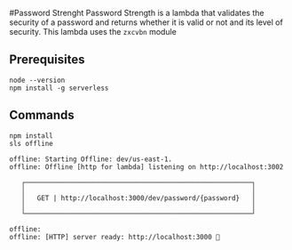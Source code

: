 #Password Strenght
Password Strength is a lambda that validates the security of a password and returns whether it is valid or not and its level of security.
This lambda uses the `zxcvbn` module
## Prerequisites
``` shell
node --version
npm install -g serverless
```
## Commands

``` shell
npm install
sls offline
```


``` shell
offline: Starting Offline: dev/us-east-1.
offline: Offline [http for lambda] listening on http://localhost:3002

   ┌─────────────────────────────────────────────────────────┐
   │                                                         │
   │   GET | http://localhost:3000/dev/password/{password}   │
   │                                                         │
   └─────────────────────────────────────────────────────────┘

offline:
offline: [HTTP] server ready: http://localhost:3000 🚀
```
